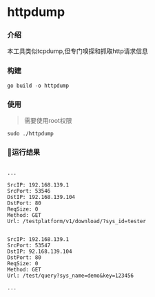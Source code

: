 # httpdump

### 介绍

本工具类似tcpdump,但专门嗅探和抓取http请求信息

### 构建

```
go build -o httpdump
```

### 使用 

> 需要使用root权限

```
sudo ./httpdump
```

### 运行结果

```

...

SrcIP: 192.168.139.1
SrcPort: 53546
DstIP: 192.168.139.104
DstPort: 80
ReqSize: 0
Method: GET
Url: /testplatform/v1/download/?sys_id=tester


SrcIP: 192.168.139.1
SrcPort: 53547
DstIP: 92.168.139.104
DstPort: 80
ReqSize: 0
Method: GET
Url: /test/query?sys_name=demo&key=123456

...

```

